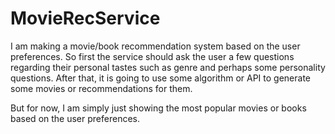 # MovieRecService

I am making a movie/book recommendation system based on the user preferences. So first the service should ask the user a few questions regarding their personal tastes such as genre and perhaps some personality questions. After that, it is going to use some algorithm or API to generate some movies or recommendations for them.

But for now, I am simply just showing the most popular movies or books based on the user preferences.